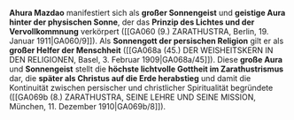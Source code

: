 
**Ahura Mazdao** manifestiert sich als **großer Sonnengeist** und **geistige Aura hinter der physischen Sonne**, der das **Prinzip des Lichtes und der Vervollkommnung** verkörpert ([[GA060 (9.) ZARATHUSTRA, Berlin, 19. Januar 1911|GA060/9]]). Als **Sonnengott der persischen Religion** gilt er als **großer Helfer der Menschheit** ([[GA068a (45.) DER WEISHEITSKERN IN DEN RELIGIONEN, Basel, 3. Februar 1909|GA068a/45]]). Diese **große Aura** und **Sonnengeist** stellt die **höchste lichtvolle Gottheit im Zarathustrismus** dar, die **später als Christus auf die Erde herabstieg** und damit die Kontinuität zwischen persischer und christlicher Spiritualität begründete ([[GA069b (8.) ZARATHUSTRA, SEINE LEHRE UND SEINE MISSION, München, 11. Dezember 1910|GA069b/8]]).
